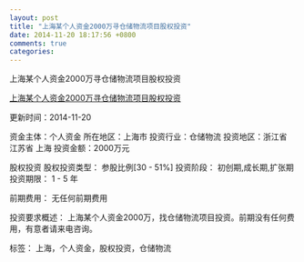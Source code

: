 ```yaml
---
layout: post
title: "上海某个人资金2000万寻仓储物流项目股权投资"
date: 2014-11-20 18:17:56 +0800
comments: true
categories: 
---
```

上海某个人资金2000万寻仓储物流项目股权投资

[上海某个人资金2000万寻仓储物流项目股权投资](http://zijin.trjcn.com/detail_247220.html)

更新时间：2014-11-20

资金主体：个人资金
所在地区：上海市
投资行业：仓储物流
投资地区：浙江省 江苏省 上海
投资金额：2000万元

股权投资
股权投资类型：
                            参股比例[30 - 51%] 
                                                                                投资阶段：
                            初创期,成长期,扩张期 
                                                                                                                                        投资期限：
                            1 - 5 年

前期费用：
无任何前期费用

投资要求概述：
上海某个人资金2000万，找仓储物流项目投资。前期没有任何费用，有意者请来电咨询。

标签：
上海，个人资金，股权投资，仓储物流

